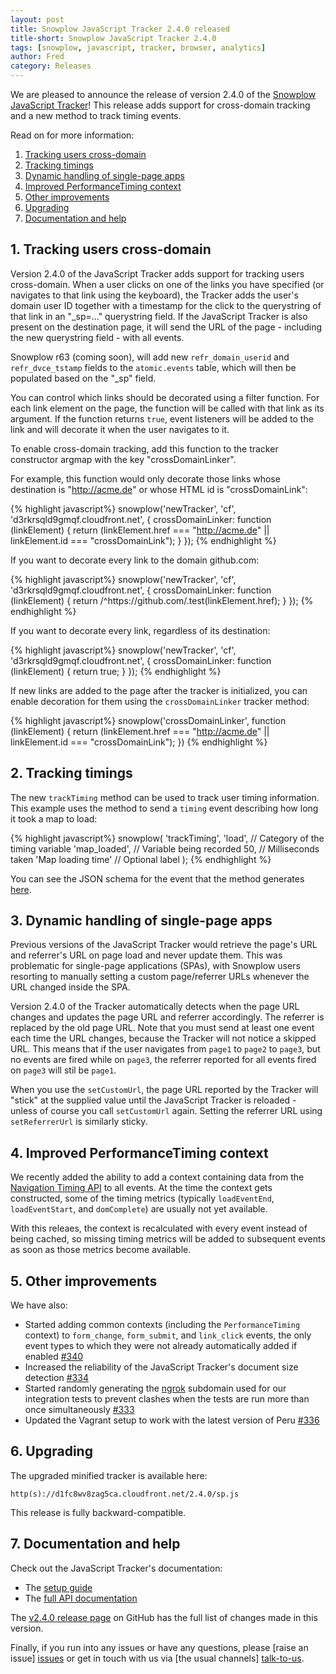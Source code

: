 ```yaml
---
layout: post
title: Snowplow JavaScript Tracker 2.4.0 released
title-short: Snowplow JavaScript Tracker 2.4.0
tags: [snowplow, javascript, tracker, browser, analytics]
author: Fred
category: Releases
---
```


We are pleased to announce the release of version 2.4.0 of the [Snowplow JavaScript Tracker][release-240]! This release adds support for cross-domain tracking and a new method to track timing events.

Read on for more information:

1. [Tracking users cross-domain](/blog/2015/03/15/snowplow-javascript-tracker-2.4.0-released/#cross-domain)
2. [Tracking timings](/blog/2015/03/15/snowplow-javascript-tracker-2.4.0-released/#timing)
3. [Dynamic handling of single-page apps](/blog/2015/03/15/snowplow-javascript-tracker-2.4.0-released/#single-page)
4. [Improved PerformanceTiming context](/blog/2015/03/15/snowplow-javascript-tracker-2.4.0-released/#performance-timing)
5. [Other improvements](/blog/2015/03/15/snowplow-javascript-tracker-2.4.0-released/#other)
6. [Upgrading](/blog/2015/03/15/snowplow-javascript-tracker-2.4.0-released/#upgrading)
7. [Documentation and help](/blog/2015/03/15/snowplow-javascript-tracker-2.4.0-released/#help)

<!--more-->

<h2><a name="cross-domain">1. Tracking users cross-domain</a></h2>

Version 2.4.0 of the JavaScript Tracker adds support for tracking users cross-domain. When a user clicks on one of the links you have specified (or navigates to that link using the keyboard), the Tracker adds the user's domain user ID together with a timestamp for the click to the querystring of that link in an "_sp=..." querystring field. If the JavaScript Tracker is also present on the destination page, it will send the URL of the page - including the new querystring field - with all events.

Snowplow r63 (coming soon), will add new `refr_domain_userid` and `refr_dvce_tstamp` fields to the `atomic.events` table, which will then be populated based on the "_sp" field.

You can control which links should be decorated using a filter function. For each link element on the page, the function will be called with that link as its argument. If the function returns `true`, event listeners will be added to the link and will decorate it when the user navigates to it.

To enable cross-domain tracking, add this function to the tracker constructor argmap with the key "crossDomainLinker".

For example, this function would only decorate those links whose destination is "http://acme.de" or whose HTML id is "crossDomainLink":

{% highlight javascript%}
snowplow('newTracker', 'cf', 'd3rkrsqld9gmqf.cloudfront.net', {
  crossDomainLinker: function (linkElement) {
    return (linkElement.href === "http://acme.de" || linkElement.id === "crossDomainLink");
  }
});
{% endhighlight %}

If you want to decorate every link to the domain github.com:

{% highlight javascript%}
snowplow('newTracker', 'cf', 'd3rkrsqld9gmqf.cloudfront.net', {
  crossDomainLinker: function (linkElement) {
    return /^https:\/\/github\.com/.test(linkElement.href);
  }
});
{% endhighlight %}

If you want to decorate every link, regardless of its destination:

{% highlight javascript%}
snowplow('newTracker', 'cf', 'd3rkrsqld9gmqf.cloudfront.net', {
  crossDomainLinker: function (linkElement) {
    return true;
  }
});
{% endhighlight %}

If new links are added to the page after the tracker is initialized, you can enable decoration for them using the `crossDomainLinker` tracker method:

{% highlight javascript%}
snowplow('crossDomainLinker', function (linkElement) {
    return (linkElement.href === "http://acme.de" || linkElement.id === "crossDomainLink");
  })
{% endhighlight %}

<h2><a name="timing">2. Tracking timings</a></h2>

The new `trackTiming` method can be used to track user timing information. This example uses the method to send a `timing` event describing how long it took a map to load:

{% highlight javascript%}
snowplow(
  'trackTiming',
  'load',            // Category of the timing variable
  'map_loaded',      // Variable being recorded
  50,                // Milliseconds taken
  'Map loading time' // Optional label
 );
{% endhighlight %}

You can see the JSON schema for the event that the method generates [here][timing-schema].

<h2><a name="single-page">3. Dynamic handling of single-page apps</a></h2>

Previous versions of the JavaScript Tracker would retrieve the page's URL and referrer's URL on page load and never update them. This was problematic for single-page applications (SPAs), with Snowplow users resorting to manually setting a custom page/referrer URLs whenever the URL changed inside the SPA.

Version 2.4.0 of the Tracker automatically detects when the page URL changes and updates the page URL and referrer accordingly. The referrer is replaced by the old page URL. Note that you must send at least one event each time the URL changes, because the Tracker will not notice a skipped URL. This means that if the user navigates from `page1` to `page2` to `page3`, but no events are fired while on `page3`, the referrer reported for all events fired on `page3` will stil be `page1`.

When you use the `setCustomUrl`, the page URL reported by the Tracker will "stick" at the supplied value until the JavaScript Tracker is reloaded - unless of course you call `setCustomUrl` again. Setting the referrer URL using `setReferrerUrl` is similarly sticky.

<h2><a name="performance-timing">4. Improved PerformanceTiming context</a></h2>

We recently added the ability to add a context containing data from the [Navigation Timing API][navigation-timing] to all events. At the time the context gets constructed, some of the timing metrics (typically `loadEventEnd`, `loadEventStart`, and `domComplete`) are usually not yet available.

With this releaes, the context is recalculated with every event instead of being cached, so missing timing metrics will be added to subsequent events as soon as those metrics become available.

<h2><a name="other">5. Other improvements</a></h2>

We have also:

* Started adding common contexts (including the `PerformanceTiming` context) to `form_change`, `form_submit`, and `link_click` events, the only event types to which they were not already automatically added if enabled [#340][340]
* Increased the reliability of the JavaScript Tracker's document size detection [#334][334]
* Started randomly generating the [ngrok][ngrok] subdomain used for our integration tests to prevent clashes when the tests are run more than once simultaneously [#333][333]
* Updated the Vagrant setup to work with the latest version of Peru [#336][336]

<h2><a name="upgrading">6. Upgrading</a></h2>

The upgraded minified tracker is available here:

    http(s)://d1fc8wv8zag5ca.cloudfront.net/2.4.0/sp.js

This release is fully backward-compatible.

<h2><a name="help">7. Documentation and help</a></h2>

Check out the JavaScript Tracker's documentation:

* The [setup guide][setup]
* The [full API documentation][tech-docs]

The [v2.4.0 release page][release-240] on GitHub has the full list of changes made in this version.

Finally, if you run into any issues or have any questions, please [raise an issue] [issues] or get in touch with us via [the usual channels] [talk-to-us].

[release-240]: https://github.com/snowplow/snowplow-javascript-tracker/releases/tag/2.4.0
[timing-schema]: https://github.com/snowplow/iglu-central/blob/master/schemas/com.snowplowanalytics.snowplow/timing/jsonschema/1-0-0
[ngrok]: https://ngrok.com/
[333]: https://github.com/snowplow/snowplow-javascript-tracker/issues/333
[334]: https://github.com/snowplow/snowplow-javascript-tracker/issues/334
[336]: https://github.com/snowplow/snowplow-javascript-tracker/issues/336
[340]: https://github.com/snowplow/snowplow-javascript-tracker/issues/340
[tech-docs]: https://github.com/snowplow/snowplow/wiki/1-General-parameters-for-the-Javascript-tracker
[setup]: https://github.com/snowplow/snowplow/wiki/Javascript-tracker-setup
[issues]: https://github.com/snowplow/snowplow/issues
[talk-to-us]: https://github.com/snowplow/snowplow/wiki/Talk-to-us
[navigation-timing]: http://www.w3.org/TR/navigation-timing/
